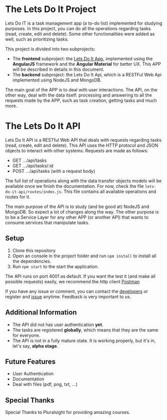 # The Lets Do It Project

Lets Do IT is a task management app (a to-do list) implemented for studying purposes. In this project, you can do all the operations regarding tasks (read, create, edit and delete). Some other functionalities were added as well, such as prioritizing tasks.

This project is divided into two subprojects:

* The **frontend** subproject: the [Lets Do It App](https://github.com/coop-code/lets-do-it-app), implemented using the **AngularJS** framework and the **Angular Material** for better UX. This APP will be described in details in this document.
* The **backend** subproject: the Lets Do It Api, which is a RESTFul Web Api implemented using NodeJS and MongoDB.

The main goal of the APP is to deal with user interactions.
The API, on the other way, deal with the data itself: processing and answering to all the requests made by the APP, such as task creation, getting tasks and much more.

# The Lets Do It API

Lets Do It API is a RESTful Web API that deals with requests regarding tasks (read, create, edit and delete).
This API uses the HTTP protocol and JSON objects to interact with other systems. Requests are made as follows:

- GET .../api/tasks
- GET .../api/tasks/:id
- POST .../api/tasks (with a request body)

The full list of operations along with the data transfer objects models will be available once we finish the documentation.
For now, check the file `lets-do-it-api/routes/index.js`. This file contains all available operations and routes for it.

The main purpose of the API is to study (and be good at) NodeJS and MongoDB. So expect a lot of changes along the way.
The other purpose is to be a Service Layer for any other APP (or another API) that wants to consume services that manipulate tasks.

## Setup

1. Clone this repository 
2. Open an console in the project folder and run `npm install` to install all the dependencies.
3. Run `npm start` to the start the application.

The API runs on port 4001 as default. If you want the test it (and make all possible requests) easily, we recommend the http client [Postman](https://www.getpostman.com/)

If you have any issue or comment, you can contact the [developers](https://github.com/coop-code/lets-do-it-api/graphs/contributors) or register and [issue](https://github.com/coop-code/lets-do-it-api/issues) anytime. Feedback is very important to us.

## Additional Information

- The API did not has user authentication **yet**.
- The tasks are registered **globally**, which means that they are the same for everyone.
- The API is not in a fully mature state. It is working properly, but it's in, let's say, **alpha stage**.

## Future Features

- User Authentication
- Documentation
- Deal with files (pdf, png, txt, ...)

## Special Thanks

Special Thanks to Pluralsight for providing amazing courses.
